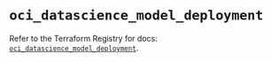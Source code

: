 # `oci_datascience_model_deployment`

Refer to the Terraform Registry for docs: [`oci_datascience_model_deployment`](https://registry.terraform.io/providers/hashicorp/oci/7.19.0/docs/resources/datascience_model_deployment).
